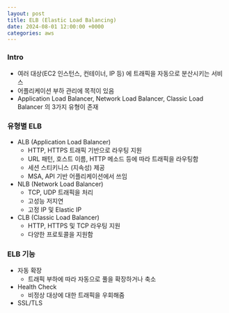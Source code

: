 ```yaml
---
layout: post
title: ELB (Elastic Load Balancing)
date: 2024-08-01 12:00:00 +0000
categories: aws
---
```

### Intro
- 여러 대상(EC2 인스턴스, 컨테이너, IP 등) 에 트래픽을 자동으로 분산시키는 서비스
- 어플리케이션 부하 관리에 목적이 있음
- Application Load Balancer, Network Load Balancer, Classic Load Balancer 의 3가지 유형이 존재

### 유형별 ELB
- ALB (Application Load Balancer)
	- HTTP, HTTPS 트래픽 기반으로 라우팅 지원
	- URL 패턴, 호스트 이름, HTTP 메소드 등에 따라 트래픽을 라우팅함
	- 세션 스티키니스 (지속성) 제공
	- MSA, API 기반 어플리케이션에서 쓰임
- NLB (Network Load Balancer)
	- TCP, UDP 트래픽을 처리
	- 고성능 저지연
	- 고정 IP 및 Elastic IP
- CLB (Classic Load Balancer)
	- HTTP, HTTPS 및 TCP 라우팅 지원
	- 다양한 프로토콜을 지원함

### ELB 기능
- 자동 확장
	- 트래픽 부하에 따라 자동으로 풀을 확장하거나 축소
- Health Check
	- 비정상 대상에 대한 트래픽을 우회해줌
- SSL/TLS
